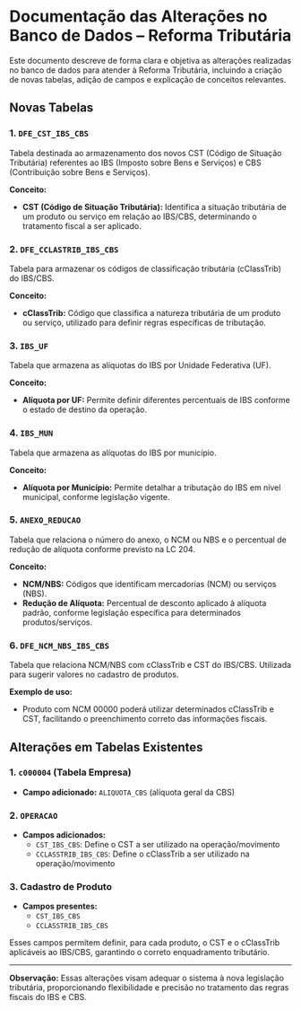 # Documentação das Alterações no Banco de Dados – Reforma Tributária

Este documento descreve de forma clara e objetiva as alterações realizadas no banco de dados para atender à Reforma Tributária, incluindo a criação de novas tabelas, adição de campos e explicação de conceitos relevantes.

## Novas Tabelas

### 1. `DFE_CST_IBS_CBS`
Tabela destinada ao armazenamento dos novos CST (Código de Situação Tributária) referentes ao IBS (Imposto sobre Bens e Serviços) e CBS (Contribuição sobre Bens e Serviços).

**Conceito:**
- **CST (Código de Situação Tributária):** Identifica a situação tributária de um produto ou serviço em relação ao IBS/CBS, determinando o tratamento fiscal a ser aplicado.

### 2. `DFE_CCLASTRIB_IBS_CBS`
Tabela para armazenar os códigos de classificação tributária (cClassTrib) do IBS/CBS.

**Conceito:**
- **cClassTrib:** Código que classifica a natureza tributária de um produto ou serviço, utilizado para definir regras específicas de tributação.

### 3. `IBS_UF`
Tabela que armazena as alíquotas do IBS por Unidade Federativa (UF).

**Conceito:**
- **Alíquota por UF:** Permite definir diferentes percentuais de IBS conforme o estado de destino da operação.

### 4. `IBS_MUN`
Tabela que armazena as alíquotas do IBS por município.

**Conceito:**
- **Alíquota por Município:** Permite detalhar a tributação do IBS em nível municipal, conforme legislação vigente.

### 5. `ANEXO_REDUCAO`
Tabela que relaciona o número do anexo, o NCM ou NBS e o percentual de redução de alíquota conforme previsto na LC 204.

**Conceito:**
- **NCM/NBS:** Códigos que identificam mercadorias (NCM) ou serviços (NBS).
- **Redução de Alíquota:** Percentual de desconto aplicado à alíquota padrão, conforme legislação específica para determinados produtos/serviços.

### 6. `DFE_NCM_NBS_IBS_CBS`
Tabela que relaciona NCM/NBS com cClassTrib e CST do IBS/CBS. Utilizada para sugerir valores no cadastro de produtos.

**Exemplo de uso:**
- Produto com NCM 00000 poderá utilizar determinados cClassTrib e CST, facilitando o preenchimento correto das informações fiscais.

## Alterações em Tabelas Existentes

### 1. `c000004` (Tabela Empresa)
- **Campo adicionado:** `ALIQUOTA_CBS` (alíquota geral da CBS)

### 2. `OPERACAO`
- **Campos adicionados:**
  - `CST_IBS_CBS`: Define o CST a ser utilizado na operação/movimento
  - `CCLASSTRIB_IBS_CBS`: Define o cClassTrib a ser utilizado na operação/movimento

### 3. Cadastro de Produto
- **Campos presentes:**
  - `CST_IBS_CBS`
  - `CCLASSTRIB_IBS_CBS`

Esses campos permitem definir, para cada produto, o CST e o cClassTrib aplicáveis ao IBS/CBS, garantindo o correto enquadramento tributário.

---

**Observação:**
Essas alterações visam adequar o sistema à nova legislação tributária, proporcionando flexibilidade e precisão no tratamento das regras fiscais do IBS e CBS.